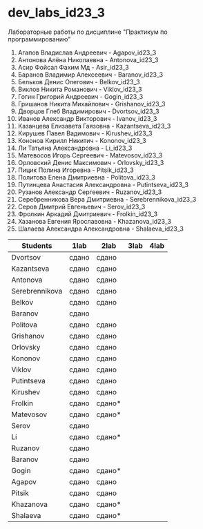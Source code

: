 # dev_labs_id23_3
Лабораторные работы по дисциплине "Практикум по программированию"

1. Агапов Владислав Андреевич - Agapov_id23_3
2. Антонова Алёна Николаевна - Antonova_id23_3
3. Асир Фойсал Фахим Мд - Asir_id23_3
4. Баранов Владимир Алексеевич - Baranov_id23_3
5. Бельков Денис Олегович - Belkov_id23_3
6. Виклов Никита Романович - Viklov_id23_3
7. Гогин Григорий Андреевич - Gogin_id23_3
8. Гришанов Никита Михайлович - Grishanov_id23_3
9. Дворцов Глеб Владимирович - Dvortsov_id23_3
10. Иванов Александр Викторович - Ivanov_id23_3
11. Казанцева Елизавета Гаязовна - Kazantseva_id23_3
12. Кирушев Павел Вадимович - Kirushev_id23_3
13. Кононов Кирилл Никитич - Kononov_id23_3
14. Ли Татьяна Александровна - Li_id23_3
15. Матевосов Игорь Сергеевич - Matevosov_id23_3
16. Орловский Денис Максимович - Orlovsky_id23_3
17. Пицик Полина Игоревна - Pitsik_id23_3
18. Политова Елена Дмитриевна - Politova_id23_3
19. Путинцева Анастасия Александровна - Putintseva_id23_3
20. Рузанов Александр Сергеевич - Ruzanov_id23_3
21. Серебренникова Вера Дмитриевна - Serebrennikova_id23_3
22. Серов Дмитрий Евгеньевич - Serov_id23_3
23. Фролкин Аркадий Дмитриевич - Frolkin_id23_3
24. Хазанова Евгения Ярославовна - Khazanova_id23_3
25. Шалаева Александра Александровна - Shalaeva_id23_3

| Students       | 1lab   | 2lab | 3lab | 4lab |
|----------------|--------|------|------|------|
| Dvortsov       | сдано  | сдано|      |      |
| Kazantseva     | сдано  | сдано     |      |      |
| Antonova       | сдано  | сдано|      |      |
| Serebrennikova | сдано  | сдано|      |      |
| Belkov         | сдано  | сдано     |      |      |
| Baranov        | сдано  |      |      |      |
| Politova       | сдано  | сдано|      |      |
| Grishanov      | сдано  |  сдано    |      |      |
| Orlovsky       | сдано  | сдано     |      |      |
| Kononov        | сдано  | сдано|      |      |
| Viklov         | сдано  | сдано     |      |      |
| Putintseva     | сдано  | сдано|      |      |
| Kirushev       | сдано  |сдано |      |      |
| Frolkin        | сдано  |сдано*|      |      |
| Matevosov      | сдано  |сдано*|      |      |
| Serov          | сдано  |      |      |      |
| Li             | сдано  |  сдано* |      |      |
| Ruzanov| сдано| | | |
| Baranov| сдано|  | | |
| Gogin| сдано| сдано*| | | 
| Agapov| сдано| сдано | | |
| Pitsik| сдано| сдано | | |
| Khazanova| сдано| сдано*| | |
| Shalaeva | сдано| сдано*| | |
